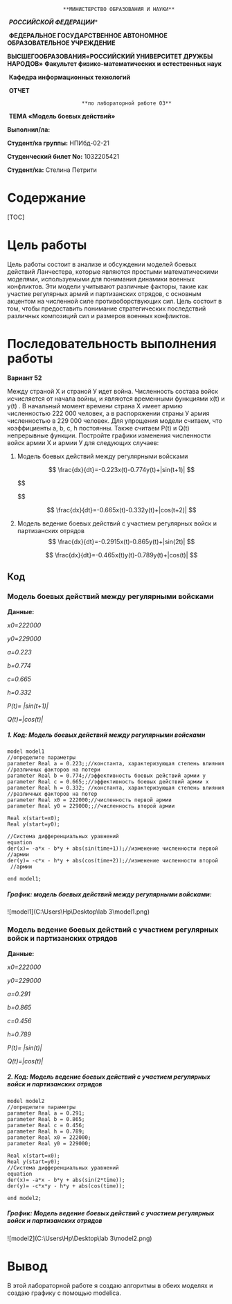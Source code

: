  				      **МИНИСТЕРСТВО ОБРАЗОВАНИЯ И НАУКИ**

​                           			   ***РОССИЙСКОЙ ФЕДЕРАЦИИ**** 

​            **ФЕДЕРАЛЬНОЕ ГОСУДАРСТВЕННОЕ АВТОНОМНОЕ ОБРАЗОВАТЕЛЬНОЕ   							         УЧРЕЖДЕНИЕ**             

  **ВЫСШЕГООБРАЗОВАНИЯ«РОССИЙСКИЙ УНИВЕРСИТЕТ ДРУЖБЫ НАРОДОВ»**                                                			**Факультет физико-математических и естественных наук** 

​                                                    **Кафедра информационных технологий**                                                                                  

​								          **ОТЧЕТ**                                                                    

   					     	**по лабораторной работе 03**                 						        

​					       **ТЕМА «Модель боевых действий»**                                         







**Выполнил/лa:** 

**Студент/ка группы:** НПИбд-02-21 

**Студенческий билет No:** 1032205421 

**Студент/кa:** Стелина Петрити



# **Содержание**

[TOC]



# Цель работы

Цель работы состоит в анализе и обсуждении моделей боевых действий Ланчестера, которые являются простыми математическими моделями, используемыми для понимания динамики военных конфликтов. Эти модели учитывают различные факторы, такие как участие регулярных армий и партизанских отрядов, с основным акцентом на численной силе противоборствующих сил. Цель состоит в том, чтобы предоставить понимание стратегических последствий различных композиций сил и размеров военных конфликтов.

# Последовательность выполнения работы

**Вариант 52**

Между страной Х и страной У идет война. Численность состава войск исчисляется от начала войны, и являются временными функциями x(t) и y(t) . В начальный момент времени страна Х имеет армию численностью 222 000 человек, а в распоряжении страны У армия численностью в 229 000 человек. Для упрощения
модели считаем, что коэффициенты a, b, c, h  постоянны. Также считаем P(t) и
Q(t) непрерывные функции. Постройте графики изменения численности войск армии Х и армии У для следующих случаев:

1. Модель боевых действий между регулярными войсками

     
   $$
   \frac{dx}{dt}=-0.223x(t)-0.774y(t)+|sin(t+1)|
   $$

   $$
   
   $$

   $$
   \frac{dx}{dt}=-0.665x(t)-0.332y(t)+|cos(t+2)|
   $$

   

2. Модель ведение боевых действий с участием регулярных войск и партизанских отрядов  
   $$
   \frac{dx}{dt}=-0.2915x(t)-0.865y(t)+|sin(2t)|
   $$

   $$
   \frac{dx}{dt}=-0.465x(t)y(t)-0.789y(t)+|cos(t)|
   $$



## Код

### Модель боевых действий между регулярными войсками

**Данные:**

*x0=222000*

*y0=229000*

*a=0.223*

*b=0.774*

*c=0.665*

*h=0.332*

*P(t)= |sin(t+1)|*

*Q(t)=|cos(t)|*

##### ***1.* *Код*:** *Модель боевых действий между регулярными войсками*

```
model model1
//определите параметры
parameter Real a = 0.223;;//константа, характеризующая степень влияния //различных факторов на потери
parameter Real b = 0.774;//эффективность боевых действий армии у
parameter Real c = 0.665;;//эффективность боевых действий армии х
parameter Real h = 0.332; //константа, характеризующая степень влияния //различных факторов на потер
parameter Real x0 = 222000;//численность первой армии
parameter Real y0 = 229000;;//численность второй армии

Real x(start=x0);
Real y(start=y0);

//Система дифференциальных уравнений
equation
der(x)= -a*x - b*y + abs(sin(time+1));//изменение численности первой   //армии
der(y)= -c*x - h*y + abs(cos(time+2));//изменение численности второй
 //армии

end model1;

```

##### **График:** модель боевых действий между регулярными войсками:

![model1](C:\Users\Hp\Desktop\lab 3\model1.png)

### Модель ведение боевых действий с участием регулярных войск и партизанских отрядов  

**Данные:**

*x0=222000*

*y0=229000*

*a=0.291*

*b=0.865*

*c=0.456*

*h=0.789*

*P(t)= |sin(t)|*

*Q(t)=|cos(t)|*



##### ***2. Код:*** *Модель ведение боевых действий с участием регулярных войск и партизанских отрядов* 

```
model model2
//определите параметры
parameter Real a = 0.291;
parameter Real b = 0.865;
parameter Real c = 0.456;
parameter Real h = 0.789;
parameter Real x0 = 222000;
parameter Real y0 = 229000;

Real x(start=x0);
Real y(start=y0);
//Система дифференциальных уравнений
equation
der(x)= -a*x - b*y + abs(sin(2*time));
der(y)= -c*x*y - h*y + abs(cos(time));

end model2;

```



##### **График:** Модель ведение боевых действий с участием регулярных войск и партизанских отрядов

![model2](C:\Users\Hp\Desktop\lab 3\model2.png)

# Вывод

В этой лабораторной работе я создаю алгоритмы в обеих моделях и создаю графику с помощью modelica.